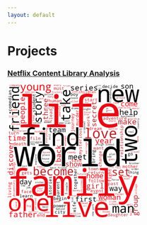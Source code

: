 ```yaml
---
layout: default
---
```


# Projects

### [Netflix Content Library Analysis](netflix.md)



![Netflix Analysis](plotwordmap.png)
